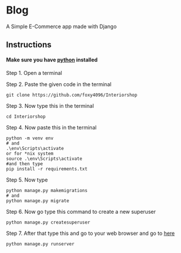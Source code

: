 # Blog
A Simple E-Commerce app made with Django


<h2>Instructions</h2>

<h4>Make sure you have <a href="https://python.org/downloads/"> python</a> installed</h4>

Step 1. Open a terminal

Step 2. Paste the given code in the terminal
```
git clone https://github.com/foxy4096/Interiorshop
```
Step 3. Now type this in the terminal
```
cd Interiorshop
```
Step 4. Now paste this in the terminal
```
python -m venv env
# and 
.\env\Scripts\activate
or for *nix system
source .\env\Scripts\activate
#and then type
pip install -r requirements.txt
```
Step 5. Now type
```
python manage.py makemigrations
# and
python manage.py migrate
```
Step 6. Now go type this command to create a new superuser
```
python manage.py createsuperuser
```
Step 7. After that type this and go to your web browser and go to <a href="http://localhost:8000">here</a>
```
python manage.py runserver
```
